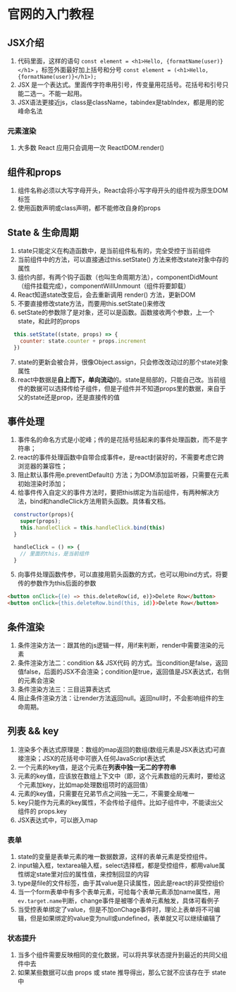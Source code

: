 # 官网的入门教程
## JSX介绍
1. 代码里面，这样的语句 
`const element = <h1>Hello, {formatName(user)}</h1>` ，标签外面最好加上括号和分号 `const element = (<h1>Hello, {formatName(user)}</h1>);`
2. JSX 是一个表达式。里面传字符串用引号，传变量用花括号。花括号和引号只能二选一。不能一起用。
3. JSX语法更接近js，class是className，tabindex是tabIndex，都是用的驼峰命名法

### 元素渲染
1. 大多数 React 应用只会调用一次 ReactDOM.render()

## 组件和props
1. 组件名称必须以大写字母开头，React会将小写字母开头的组件视为原生DOM标签
2. 使用函数声明或class声明，都不能修改自身的props

## State & 生命周期
1. state只能定义在构造函数中，是当前组件私有的，完全受控于当前组件
2. 当前组件中的方法，可以直接通过this.setState() 方法来修改state对象中存的属性
3. 组价内部，有两个钩子函数（也叫生命周期方法），componentDidMount（组件挂载完成），componentWillUnmount（组件将要卸载）
4. React知道state改变后，会去重新调用 render() 方法，更新DOM
5. 不要直接修改state方法，而要用this.setState()来修改
6. setState的参数除了是对象，还可以是函数。函数接收两个参数，上一个state，和此时的props
  ```javascript
    this.setState((state, props) => {
      counter: state.counter + props.increment
    })
  ```
7. state的更新会被合并，很像Object.assign，只会修改改动过的那个state对象属性
8. react中数据是**自上而下，单向流动**的。state是局部的，只能自己改。当前组件的数据可以选择传给子组件，但是子组件并不知道props里的数据，来自于父的state还是prop，还是直接传的值

## 事件处理
1. 事件名的命名方式是小驼峰；传的是花括号括起来的事件处理函数，而不是字符串；
2. react的事件处理函数中自带合成事件e，是react封装好的，不需要考虑它跨浏览器的兼容性；
3. 阻止默认事件用e.preventDefault() 方法；为DOM添加监听器，只需要在元素初始渲染时添加；
4. 给事件传入自定义的事件方法时，要把this绑定为当前组件，有两种解决方法，bind和handleClick方法用箭头函数。具体看文档。
```javascript 
  constructor(props){
    super(props);
    this.handleClick = this.handleClick.bind(this)
  }
```
```javascript
  handleClick = () => {
    // 里面的this，是当前组件
  }
```
5. 向事件处理函数传参，可以直接用箭头函数的方式，也可以用bind方式，将要传的参数作为this后面的参数
```html
<button onClick={(e) => this.deleteRow(id, e)}>Delete Row</button>
<button onClick={this.deleteRow.bind(this, id)}>Delete Row</button>
```

## 条件渲染
1. 条件渲染方法一：跟其他的js逻辑一样，用if来判断，render中需要渲染的元素
2. 条件渲染方法二：condition && JSX代码 的方式。当condition是false，返回值false，后面的JSX不会渲染；condition是true，返回值是JSX表达式，右侧的元素会渲染
3. 条件渲染方法三：三目运算表达式
4. 阻止条件渲染方法：让render方法返回null。返回null时，不会影响组件的生命周期。

## 列表 && key
1. 渲染多个表达式原理是：数组的map返回的数组(数组元素是JSX表达式)可直接渲染；JSX的花括号中可嵌入任何JavaScript表达式
2. 一个元素的key值，是这个元素在**列表中独一无二的字符串**
3. 元素的key值，应该放在数组上下文中（即，这个元素数组的元素时，要给这个元素加key，比如map处理数组项时的返回值）
4. 元素的key值，只需要在兄弟节点之间独一无二，不需要全局唯一
5. key只能作为元素的key属性，不会传给子组件。比如子组件中，不能读出父组件的 props.key
6. JSX表达式中，可以嵌入map

### 表单
1. state的变量是表单元素的唯一数据数源，这样的表单元素是受控组件。
2. input输入框，textarea输入框，select选择框，都是受控组件，都用value属性绑定state里对应的属性值，来控制回显的内容
3. type是file的文件标签，由于其value是只读属性，因此是react的非受控组价
4. 当一个form表单中有多个表单元素，可给每个表单元素添加name属性，用`ev.target.name`判断，change事件是被哪个表单元素触发，具体可看例子
5. 当受控表单绑定了value，但是不加onChage事件时，理论上表单将不可编辑，但是如果绑定的value变为null或undefined，表单就又可以继续编辑了

### 状态提升
1. 当多个组件需要反映相同的变化数据，可以将共享状态提升到最近的共同父组件中去
2. 如果某些数据可以由 props 或 state 推导得出，那么它就不应该存在于 state 中

